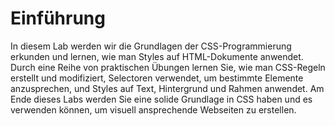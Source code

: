 # Einführung

In diesem Lab werden wir die Grundlagen der CSS-Programmierung erkunden und lernen, wie man Styles auf HTML-Dokumente anwendet. Durch eine Reihe von praktischen Übungen lernen Sie, wie man CSS-Regeln erstellt und modifiziert, Selectoren verwendet, um bestimmte Elemente anzusprechen, und Styles auf Text, Hintergrund und Rahmen anwendet. Am Ende dieses Labs werden Sie eine solide Grundlage in CSS haben und es verwenden können, um visuell ansprechende Webseiten zu erstellen.
